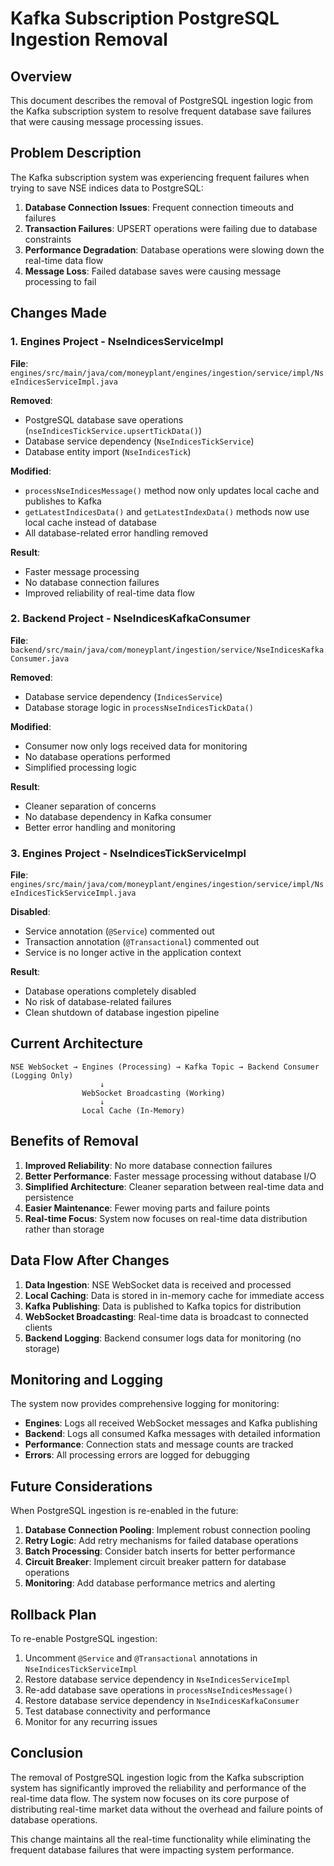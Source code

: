 # Kafka Subscription PostgreSQL Ingestion Removal

## Overview

This document describes the removal of PostgreSQL ingestion logic from the Kafka subscription system to resolve frequent database save failures that were causing message processing issues.

## Problem Description

The Kafka subscription system was experiencing frequent failures when trying to save NSE indices data to PostgreSQL:

1. **Database Connection Issues**: Frequent connection timeouts and failures
2. **Transaction Failures**: UPSERT operations were failing due to database constraints
3. **Performance Degradation**: Database operations were slowing down the real-time data flow
4. **Message Loss**: Failed database saves were causing message processing to fail

## Changes Made

### 1. Engines Project - NseIndicesServiceImpl

**File**: `engines/src/main/java/com/moneyplant/engines/ingestion/service/impl/NseIndicesServiceImpl.java`

**Removed**:
- PostgreSQL database save operations (`nseIndicesTickService.upsertTickData()`)
- Database service dependency (`NseIndicesTickService`)
- Database entity import (`NseIndicesTick`)

**Modified**:
- `processNseIndicesMessage()` method now only updates local cache and publishes to Kafka
- `getLatestIndicesData()` and `getLatestIndexData()` methods now use local cache instead of database
- All database-related error handling removed

**Result**: 
- Faster message processing
- No database connection failures
- Improved reliability of real-time data flow

### 2. Backend Project - NseIndicesKafkaConsumer

**File**: `backend/src/main/java/com/moneyplant/ingestion/service/NseIndicesKafkaConsumer.java`

**Removed**:
- Database service dependency (`IndicesService`)
- Database storage logic in `processNseIndicesTickData()`

**Modified**:
- Consumer now only logs received data for monitoring
- No database operations performed
- Simplified processing logic

**Result**:
- Cleaner separation of concerns
- No database dependency in Kafka consumer
- Better error handling and monitoring

### 3. Engines Project - NseIndicesTickServiceImpl

**File**: `engines/src/main/java/com/moneyplant/engines/ingestion/service/impl/NseIndicesTickServiceImpl.java`

**Disabled**:
- Service annotation (`@Service`) commented out
- Transaction annotation (`@Transactional`) commented out
- Service is no longer active in the application context

**Result**:
- Database operations completely disabled
- No risk of database-related failures
- Clean shutdown of database ingestion pipeline

## Current Architecture

```
NSE WebSocket → Engines (Processing) → Kafka Topic → Backend Consumer (Logging Only)
                    ↓
                WebSocket Broadcasting (Working)
                    ↓
                Local Cache (In-Memory)
```

## Benefits of Removal

1. **Improved Reliability**: No more database connection failures
2. **Better Performance**: Faster message processing without database I/O
3. **Simplified Architecture**: Cleaner separation between real-time data and persistence
4. **Easier Maintenance**: Fewer moving parts and failure points
5. **Real-time Focus**: System now focuses on real-time data distribution rather than storage

## Data Flow After Changes

1. **Data Ingestion**: NSE WebSocket data is received and processed
2. **Local Caching**: Data is stored in in-memory cache for immediate access
3. **Kafka Publishing**: Data is published to Kafka topics for distribution
4. **WebSocket Broadcasting**: Real-time data is broadcast to connected clients
5. **Backend Logging**: Backend consumer logs data for monitoring (no storage)

## Monitoring and Logging

The system now provides comprehensive logging for monitoring:

- **Engines**: Logs all received WebSocket messages and Kafka publishing
- **Backend**: Logs all consumed Kafka messages with detailed information
- **Performance**: Connection stats and message counts are tracked
- **Errors**: All processing errors are logged for debugging

## Future Considerations

When PostgreSQL ingestion is re-enabled in the future:

1. **Database Connection Pooling**: Implement robust connection pooling
2. **Retry Logic**: Add retry mechanisms for failed database operations
3. **Batch Processing**: Consider batch inserts for better performance
4. **Circuit Breaker**: Implement circuit breaker pattern for database operations
5. **Monitoring**: Add database performance metrics and alerting

## Rollback Plan

To re-enable PostgreSQL ingestion:

1. Uncomment `@Service` and `@Transactional` annotations in `NseIndicesTickServiceImpl`
2. Restore database service dependency in `NseIndicesServiceImpl`
3. Re-add database save operations in `processNseIndicesMessage()`
4. Restore database service dependency in `NseIndicesKafkaConsumer`
5. Test database connectivity and performance
6. Monitor for any recurring issues

## Conclusion

The removal of PostgreSQL ingestion logic from the Kafka subscription system has significantly improved the reliability and performance of the real-time data flow. The system now focuses on its core purpose of distributing real-time market data without the overhead and failure points of database operations.

This change maintains all the real-time functionality while eliminating the frequent database failures that were impacting system performance.
